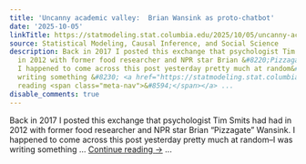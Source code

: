```yaml
---
title: 'Uncanny academic valley:  Brian Wansink as proto-chatbot'
date: '2025-10-05'
linkTitle: https://statmodeling.stat.columbia.edu/2025/10/05/uncanny-academic-valley-brian-wansink-as-proto-chatbot/
source: Statistical Modeling, Causal Inference, and Social Science
description: Back in 2017 I posted this exchange that psychologist Tim Smits had had
  in 2012 with former food researcher and NPR star Brian &#8220;Pizzagate&#8221; Wansink.
  I happened to come across this post yesterday pretty much at random&#8211;I was
  writing something &#8230; <a href="https://statmodeling.stat.columbia.edu/2025/10/05/uncanny-academic-valley-brian-wansink-as-proto-chatbot/">Continue
  reading <span class="meta-nav">&#8594;</span></a> ...
disable_comments: true
---
```

Back in 2017 I posted this exchange that psychologist Tim Smits had had in 2012 with former food researcher and NPR star Brian &#8220;Pizzagate&#8221; Wansink. I happened to come across this post yesterday pretty much at random&#8211;I was writing something &#8230; <a href="https://statmodeling.stat.columbia.edu/2025/10/05/uncanny-academic-valley-brian-wansink-as-proto-chatbot/">Continue reading <span class="meta-nav">&#8594;</span></a> ...